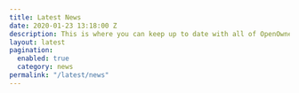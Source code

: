 ```yaml
---
title: Latest News
date: 2020-01-23 13:18:00 Z
description: This is where you can keep up to date with all of OpenOwnership's news.
layout: latest
pagination:
  enabled: true
  category: news
permalink: "/latest/news"
---
```

